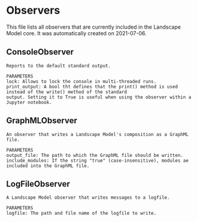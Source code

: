 # Observers
This file lists all observers that are currently included in the Landscape Model core.
It was automatically created on 2021-07-06.


## ConsoleObserver
    Reports to the default standard output.

    PARAMETERS
    lock: Allows to lock the console in multi-threaded runs.
    print_output: A bool tht defines that the print() method is used instead of the write() method of the standard
    output. Setting it to True is useful when using the observer within a Jupyter notebook.
    

## GraphMLObserver
    An observer that writes a Landscape Model's composition as a GraphML file.

    PARAMETERS
    output_file: The path to which the GraphML file should be written.
    include_modules: If the string "true" (case-insensitive), modules ae included into the GraphML file.
    

## LogFileObserver
    A Landscape Model observer that writes messages to a logfile.

    PARAMETERS
    logfile: The path and file name of the logfile to write.
    